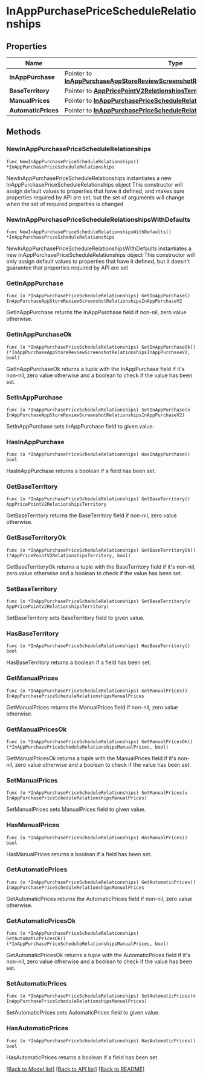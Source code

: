 # InAppPurchasePriceScheduleRelationships

## Properties

Name | Type | Description | Notes
------------ | ------------- | ------------- | -------------
**InAppPurchase** | Pointer to [**InAppPurchaseAppStoreReviewScreenshotRelationshipsInAppPurchaseV2**](InAppPurchaseAppStoreReviewScreenshotRelationshipsInAppPurchaseV2.md) |  | [optional] 
**BaseTerritory** | Pointer to [**AppPricePointV2RelationshipsTerritory**](AppPricePointV2RelationshipsTerritory.md) |  | [optional] 
**ManualPrices** | Pointer to [**InAppPurchasePriceScheduleRelationshipsManualPrices**](InAppPurchasePriceScheduleRelationshipsManualPrices.md) |  | [optional] 
**AutomaticPrices** | Pointer to [**InAppPurchasePriceScheduleRelationshipsManualPrices**](InAppPurchasePriceScheduleRelationshipsManualPrices.md) |  | [optional] 

## Methods

### NewInAppPurchasePriceScheduleRelationships

`func NewInAppPurchasePriceScheduleRelationships() *InAppPurchasePriceScheduleRelationships`

NewInAppPurchasePriceScheduleRelationships instantiates a new InAppPurchasePriceScheduleRelationships object
This constructor will assign default values to properties that have it defined,
and makes sure properties required by API are set, but the set of arguments
will change when the set of required properties is changed

### NewInAppPurchasePriceScheduleRelationshipsWithDefaults

`func NewInAppPurchasePriceScheduleRelationshipsWithDefaults() *InAppPurchasePriceScheduleRelationships`

NewInAppPurchasePriceScheduleRelationshipsWithDefaults instantiates a new InAppPurchasePriceScheduleRelationships object
This constructor will only assign default values to properties that have it defined,
but it doesn't guarantee that properties required by API are set

### GetInAppPurchase

`func (o *InAppPurchasePriceScheduleRelationships) GetInAppPurchase() InAppPurchaseAppStoreReviewScreenshotRelationshipsInAppPurchaseV2`

GetInAppPurchase returns the InAppPurchase field if non-nil, zero value otherwise.

### GetInAppPurchaseOk

`func (o *InAppPurchasePriceScheduleRelationships) GetInAppPurchaseOk() (*InAppPurchaseAppStoreReviewScreenshotRelationshipsInAppPurchaseV2, bool)`

GetInAppPurchaseOk returns a tuple with the InAppPurchase field if it's non-nil, zero value otherwise
and a boolean to check if the value has been set.

### SetInAppPurchase

`func (o *InAppPurchasePriceScheduleRelationships) SetInAppPurchase(v InAppPurchaseAppStoreReviewScreenshotRelationshipsInAppPurchaseV2)`

SetInAppPurchase sets InAppPurchase field to given value.

### HasInAppPurchase

`func (o *InAppPurchasePriceScheduleRelationships) HasInAppPurchase() bool`

HasInAppPurchase returns a boolean if a field has been set.

### GetBaseTerritory

`func (o *InAppPurchasePriceScheduleRelationships) GetBaseTerritory() AppPricePointV2RelationshipsTerritory`

GetBaseTerritory returns the BaseTerritory field if non-nil, zero value otherwise.

### GetBaseTerritoryOk

`func (o *InAppPurchasePriceScheduleRelationships) GetBaseTerritoryOk() (*AppPricePointV2RelationshipsTerritory, bool)`

GetBaseTerritoryOk returns a tuple with the BaseTerritory field if it's non-nil, zero value otherwise
and a boolean to check if the value has been set.

### SetBaseTerritory

`func (o *InAppPurchasePriceScheduleRelationships) SetBaseTerritory(v AppPricePointV2RelationshipsTerritory)`

SetBaseTerritory sets BaseTerritory field to given value.

### HasBaseTerritory

`func (o *InAppPurchasePriceScheduleRelationships) HasBaseTerritory() bool`

HasBaseTerritory returns a boolean if a field has been set.

### GetManualPrices

`func (o *InAppPurchasePriceScheduleRelationships) GetManualPrices() InAppPurchasePriceScheduleRelationshipsManualPrices`

GetManualPrices returns the ManualPrices field if non-nil, zero value otherwise.

### GetManualPricesOk

`func (o *InAppPurchasePriceScheduleRelationships) GetManualPricesOk() (*InAppPurchasePriceScheduleRelationshipsManualPrices, bool)`

GetManualPricesOk returns a tuple with the ManualPrices field if it's non-nil, zero value otherwise
and a boolean to check if the value has been set.

### SetManualPrices

`func (o *InAppPurchasePriceScheduleRelationships) SetManualPrices(v InAppPurchasePriceScheduleRelationshipsManualPrices)`

SetManualPrices sets ManualPrices field to given value.

### HasManualPrices

`func (o *InAppPurchasePriceScheduleRelationships) HasManualPrices() bool`

HasManualPrices returns a boolean if a field has been set.

### GetAutomaticPrices

`func (o *InAppPurchasePriceScheduleRelationships) GetAutomaticPrices() InAppPurchasePriceScheduleRelationshipsManualPrices`

GetAutomaticPrices returns the AutomaticPrices field if non-nil, zero value otherwise.

### GetAutomaticPricesOk

`func (o *InAppPurchasePriceScheduleRelationships) GetAutomaticPricesOk() (*InAppPurchasePriceScheduleRelationshipsManualPrices, bool)`

GetAutomaticPricesOk returns a tuple with the AutomaticPrices field if it's non-nil, zero value otherwise
and a boolean to check if the value has been set.

### SetAutomaticPrices

`func (o *InAppPurchasePriceScheduleRelationships) SetAutomaticPrices(v InAppPurchasePriceScheduleRelationshipsManualPrices)`

SetAutomaticPrices sets AutomaticPrices field to given value.

### HasAutomaticPrices

`func (o *InAppPurchasePriceScheduleRelationships) HasAutomaticPrices() bool`

HasAutomaticPrices returns a boolean if a field has been set.


[[Back to Model list]](../README.md#documentation-for-models) [[Back to API list]](../README.md#documentation-for-api-endpoints) [[Back to README]](../README.md)


